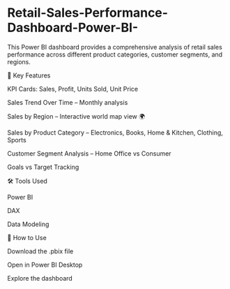 # Retail-Sales-Performance-Dashboard-Power-BI-
This Power BI dashboard provides a comprehensive analysis of retail sales performance across different product categories, customer segments, and regions.

🚀 Key Features

KPI Cards: Sales, Profit, Units Sold, Unit Price

Sales Trend Over Time – Monthly analysis

Sales by Region – Interactive world map view 🌍

Sales by Product Category – Electronics, Books, Home & Kitchen, Clothing, Sports

Customer Segment Analysis – Home Office vs Consumer

Goals vs Target Tracking

🛠 Tools Used

Power BI

DAX

Data Modeling

📂 How to Use

Download the .pbix file

Open in Power BI Desktop

Explore the dashboard
